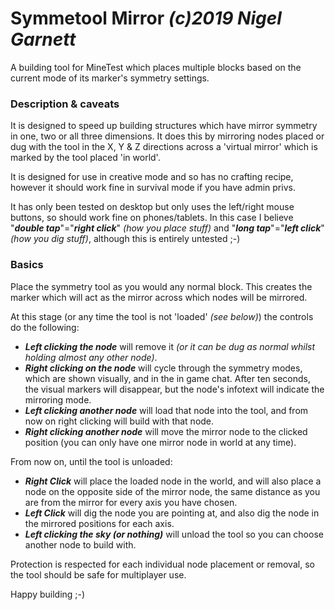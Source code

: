 # Symmetool Mirror ***(c)2019 Nigel Garnett***

A building tool for MineTest which places multiple blocks based on the current mode of its marker's symmetry settings.

### Description & caveats ###
It is designed to speed up building structures which have mirror symmetry in one, two or all three dimensions. It does this by mirroring nodes placed or dug with the tool in the X, Y & Z directions across a 'virtual mirror' which is marked by the tool placed 'in world'.

It is designed for use in creative mode and so has no crafting recipe, however it should work fine in survival mode if you have admin privs. 

It has only been tested on desktop but only uses the left/right mouse buttons, so should work fine on phones/tablets. In this case I believe "***double tap***"="***right click***" _(how you place stuff)_ and "***long tap***"="***left click***" _(how you dig stuff)_, although this is entirely untested ;-)


### Basics ###
Place the symmetry tool as you would any normal block. This creates the marker which will act as the mirror across which nodes will be mirrored.

At this stage (or any time the tool is not 'loaded' _(see below)_) the controls do the following:
- ***Left clicking the node*** will remove it _(or it can be dug as normal whilst holding almost any other node)_.
- ***Right clicking on the node*** will cycle through the symmetry modes, which are shown visually, and in the in game chat. After ten seconds, the visual markers will disappear, but the node's infotext will indicate the mirroring mode.
- ***Left clicking another node*** will load that node into the tool, and from now on right clicking will build with that node.
- ***Right clicking another node*** will move the mirror node to the clicked position (you can only have one mirror node in world at any time).


From now on, until the tool is unloaded:
- ***Right Click*** will place the loaded node in the world, and will also place a node on the opposite side of the mirror node, the same distance as you are from the mirror for every axis you have chosen.
- ***Left Click*** will dig the node you are pointing at, and also dig the node in the mirrored positions for each axis.
- ***Left clicking the sky (or nothing)*** will unload the tool so you can choose another node to build with.


Protection is respected for each individual node placement or removal, so the tool should be safe for multiplayer use. 

Happy building ;-)
